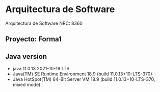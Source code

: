 # Arquitectura de Software

Arquitectura de Software NRC: 8360

## Proyecto: Forma1

## Java version

- java 11.0.13 2021-10-19 LTS
- Java(TM) SE Runtime Environment 18.9 (build 11.0.13+10-LTS-370)
- Java HotSpot(TM) 64-Bit Server VM 18.9 (build 11.0.13+10-LTS-370, mixed mode)
